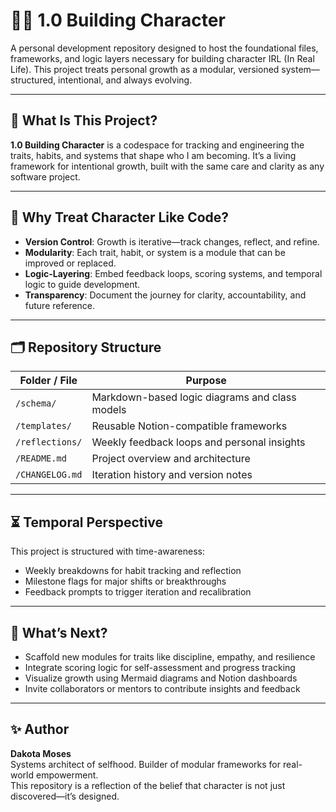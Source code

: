 # 🧍‍♂️ 1.0 Building Character

A personal development repository designed to host the foundational files, frameworks, and logic layers necessary for building character IRL (In Real Life). This project treats personal growth as a modular, versioned system—structured, intentional, and always evolving.

---

## 🌱 What Is This Project?

**1.0 Building Character** is a codespace for tracking and engineering the traits, habits, and systems that shape who I am becoming. It’s a living framework for intentional growth, built with the same care and clarity as any software project.

---

## 🧠 Why Treat Character Like Code?

- **Version Control**: Growth is iterative—track changes, reflect, and refine.
- **Modularity**: Each trait, habit, or system is a module that can be improved or replaced.
- **Logic-Layering**: Embed feedback loops, scoring systems, and temporal logic to guide development.
- **Transparency**: Document the journey for clarity, accountability, and future reference.

---

## 🗂️ Repository Structure

| **Folder / File**         | **Purpose**                                      |
|---------------------------|--------------------------------------------------|
| `/schema/`                | Markdown-based logic diagrams and class models   |
| `/templates/`             | Reusable Notion-compatible frameworks            |
| `/reflections/`           | Weekly feedback loops and personal insights      |
| `/README.md`              | Project overview and architecture                |
| `/CHANGELOG.md`           | Iteration history and version notes              |

---

## ⏳ Temporal Perspective

This project is structured with time-awareness:
- Weekly breakdowns for habit tracking and reflection
- Milestone flags for major shifts or breakthroughs
- Feedback prompts to trigger iteration and recalibration

---

## 🔮 What’s Next?

- Scaffold new modules for traits like discipline, empathy, and resilience
- Integrate scoring logic for self-assessment and progress tracking
- Visualize growth using Mermaid diagrams and Notion dashboards
- Invite collaborators or mentors to contribute insights and feedback

---

## ✨ Author

**Dakota Moses**  
Systems architect of selfhood. Builder of modular frameworks for real-world empowerment.  
This repository is a reflection of the belief that character is not just discovered—it’s designed.

